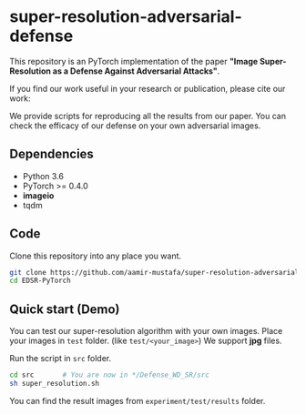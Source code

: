# super-resolution-adversarial-defense

This repository is an PyTorch implementation of the paper **"Image Super-Resolution as a Defense Against Adversarial Attacks"**.

If you find our work useful in your research or publication, please cite our work:

We provide scripts for reproducing all the results from our paper. You can check the efficacy of our defense on your own adversarial images.

## Dependencies
* Python 3.6
* PyTorch >= 0.4.0
* **imageio**
* tqdm


## Code
Clone this repository into any place you want.
```bash
git clone https://github.com/aamir-mustafa/super-resolution-adversarial-defense
cd EDSR-PyTorch
```

## Quick start (Demo)
You can test our super-resolution algorithm with your own images. Place your images in ``test`` folder. (like ``test/<your_image>``) We support  **jpg** files.

Run the script in ``src`` folder.
```bash
cd src       # You are now in */Defense_WD_SR/src
sh super_resolution.sh
```

You can find the result images from ```experiment/test/results``` folder.
